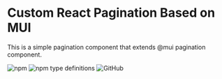 # Custom React Pagination Based on MUI

This is a simple pagination component that extends @mui pagination component.

![npm](https://img.shields.io/npm/v/@akshidas/pagination) ![npm type definitions](https://img.shields.io/npm/types/@akshidas/pagination) ![GitHub](https://img.shields.io/github/license/akshidas/react-pagination?color=green&label=licence)
